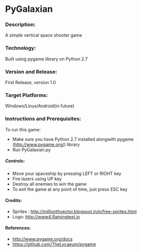 # PyGalaxian 

### Description:
A simple vertical space shooter game

### Technology:
Built using pygame library on Python 2.7

### Version and Release:
First Release, version 1.0

### Target Platforms:
Windows/Linux/Android(in future)

### Instructions and Prerequisites:   
To run this game:  
* Make sure you have Python 2.7 installed alongwith pygame (http://www.pygame.org/) library
* Run PyGalaxian.py

##### Controls:
* Move your spaceship by pressing LEFT or RIGHT key
* Fire lazers using UP key
* Destroy all enemies to win the game
* To exit the game at any point of time, just press ESC key 


#### Credits:
* Sprites : http://millionthvector.blogspot.in/p/free-sprites.html
* Logo: http://www4.flamingtext.in

#### References:
* http://www.pygame.org/docs
* https://github.com/TheLycaeum/pygame 

